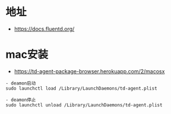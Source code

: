 # 地址
- https://docs.fluentd.org/

# mac安装
- https://td-agent-package-browser.herokuapp.com/2/macosx 

```
- deamon启动
sudo launchctl load /Library/LaunchDaemons/td-agent.plist

- deamon停止
sudo launchctl unload /Library/LaunchDaemons/td-agent.plist



```
